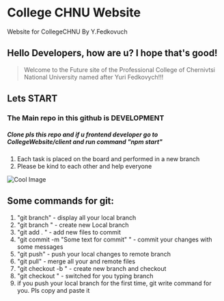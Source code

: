 # College CHNU Website
Website for CollegeCHNU By Y.Fedkovuch


## Hello Developers, how are u? I hope that's good!


>Welcome to the Future site of the Professional College of Chernivtsi National University named after Yuri Fedkovych!!!


## Lets START

### The Main repo in this github is DEVELOPMENT

##### Clone pls this repo and if u frontend developer go to CollegeWebsite/client and run command "npm start"

1. Each task is placed on the board and performed in a new branch
2. Please be kind to each other and help everyone

![Cool Image](https://procoders.tech/wp-content/uploads/2020/11/Lets-get-to-work.gif)


## Some commands for git: 

1. "git branch" - display all your local branch
2. "git branch <NameOfBranch>" - create new Local branch
3. "git add . " - add new files to commit
4. "git commit -m "Some text for commit" " - commit your changes with some messages
5. "git push" - push your local changes to remote branch
6. "git pull" - merge all your and remote files
7. "git checkout -b <branch-name>" - create new branch and checkout
8. "git checkout <branch-name>" - switched for you typing branch
9. if you push your local branch for the first time, git write command for you. Pls copy and paste it


